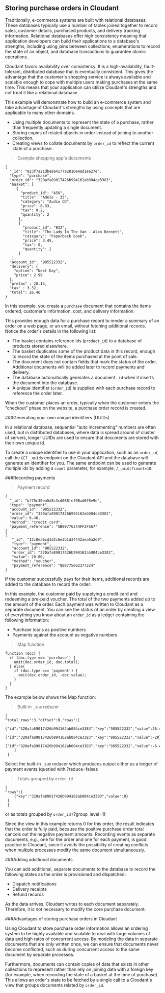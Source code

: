 ## Storing purchase orders in Cloudant

Traditionally, e-commerce systems are built with relational databases. These databases typically use a number of tables joined together to record sales, customer details, purchased products, and delivery tracking information. Relational databases offer high consistency meaning that application developers can build their applications to a database's strengths, including using joins between collections, enumerations to record the state of an object, and database transactions to guarantee atomic operations.

Cloudant favors availability over consistency. It is a high-availability, fault-tolerant, distributed database that is eventually consistent. This gives the advantage that the customer's shopping service is always available and scalable enough to cope with multiple users making purchases at the same time. This means that your application can utilize Cloudant's strengths and not treat it like a relational database.

This example will demonstrate how to build an e-commerce system and take advantage of Cloudant's strengths by using concepts that are applicable to many other domains.

-	Using multiple documents to represent the state of a purchase, rather than frequently updating a single document.
-	Storing copies of related objects in order instead of joining to another collection.
-	Creating views to collate documents by `order_id` to reflect the current state of a purchase.
 
 
> Example shopping app's documents

```
{
  "_id": "023f7a21dbe8a4177a2816e4ad1ea27e",
  "type": "purchase",
  "order_id": "320afa89017426b994162ab004ce3383",
  "basket": [
     {
       "product_id": "A56",
       "title": "Adele - 25",
       "category": "Audio CD",
       "price": 8.33,
       "tax": 0.2,
       "quantity": 2
      },
      {
        "product_id": "B32",
        "title": "The Lady In The Van - Alan Bennett",
        "category": "Paperback book",
        "price": 3.49,
        "tax": 0,
        "quantity": 2
      }
   ],
  "account_id": "985522332",
  "delivery": {
    "option": "Next Day",
    "price": 2.99
  },
  "pretax" : 20.15,
  "tax" : 3.32,
  "total": 26.46
}
```


In this example, you create a `purchase` document that contains the items ordered, customer's information, cost, and delivery information:
<div></div>


This provides enough data for a purchase record to render a summary of an order on a web page, or an email, without fetching additional records. Notice the order's details in the following list:
 
-	The basket contains reference ids (`product_id`) to a database of products stored elsewhere.
-	The basket duplicates some of the product data in this record, enough to record the state of the items purchased at the point of sale.
-	The document does not contain fields that mark the status of the order. Additional documents will be added later to record payments and delivery.
-	The database automatically generates a document `_id` when it inserts the document into the database.
-	A unique identifier (`order_id`) is supplied with each purchase record to reference the order later. 
 
When the customer places an order, typically when the customer enters the "checkout" phase on the website, a purchase order record is created. 

###Generating your own unique identifiers (UUIDs)
 
In a relational database, sequential "auto incrementing" numbers are often used, but in distributed databases, where data is spread around of cluster of servers, longer UUIDs are used to ensure that documents are stored with their own unique id.
 
To create a unique identifier to use in your application, such as an `order_id`, call the `GET _uuids` endpoint on the Cloudant API and the database will generate an identifier for you. The same endpoint can be used to generate multiple ids by adding a `count` parameter, for example, `/_uuids?count=10`.

###Recording payments

> Payment record

```
{
  "_id": "bf70c30ea5d8c3cd088fef98ad678e9e",
  "type": "payment",
  "account_id": "985522332",
  "order_id": "320afa89017426b994162ab004ce3383",
  "value": 6.46,
  "method": "credit card",
  "payment_reference": "AB9977G244FF2F667"
}
{
   "_id": "12c0ea6cd3d2c6e3b1d34442aea6a2d9",
   "type": "payment",
   "account_id": "985522332",
   "order_id": "320afa89017426b994162ab004ce3383",
   "value": 20.00,
   "method": "voucher",
   "payment_reference": "Q88775662377224"
}
```


If the customer successfully pays for their items, additional records are added to the database to record the order:
<div></div>

In this example, the customer paid by supplying a credit card and redeeming a pre-paid voucher. The total of the two payments added up to the amount of the order. Each payment was written to Cloudant as a separate document. You can see the status of an order by creating a view of everything you know about an `order_id` as a ledger containing the following information: 
 
-	Purchase totals as positive numbers
-	Payments against the account as negative numbers

> Map function

```
function (doc) {
  if (doc.type === 'purchase') {
    emit(doc.order_id, doc.total);
  } else{
    if (doc.type === 'payment') {
      emit(doc.order_id, -doc.value);
    }
  }
}

```

The example below shows the Map function: 

<div></div>

> Built-in `_sum` reducer

```
{
"total_rows":3,"offset":0,"rows":[
	{"id":"320afa89017426b994162ab004ce3383","key":"985522332","value":26.46},
	{"id":"320afa89017426b994162ab004ce3383","key":"985522332","value":-20},
	{"id":"320afa89017426b994162ab004ce3383","key":"985522332","value":-6.46}
	]
 }
```

Select the built-in `_sum` reducer which produces output either as a ledger of payment events (queried with ?reduce=false): 
<div></div>

> Totals grouped by `order_id`

```
{
"rows":[
 	{"key":"320afa89017426b994162ab004ce3383","value":0}
 ]
 }
``` 

or as totals grouped by `order_id` (?group_level=1):
<div></div>

Since the view in this example returns 0 for this order, the result indicates that the order is fully paid, because the positive purchase order total cancels out the negative payment amounts. Recording events as separate documents, e.g., one for the order and one for each payment, is good practice in Cloudant, since it avoids the possibility of creating conflicts when multiple processes modify the same document simultaneously.

###Adding additional documents

You can add additional, separate documents to the database to record the following states as the order is provisioned and dispatched:

-	Dispatch notifications
-	Delivery receipts
-	Refund records

As the data arrives, Cloudant writes to each document separately. Therefore, it is not necessary to modify the core purchase document.

###Advantages of storing purchase orders in Cloudant

Using Cloudant to store purchase order information allows an ordering system to be highly available and scalable to deal with large volumes of data and high rates of concurrent access. By modeling the data in separate documents that are only written once, we can ensure that documents never become conflicted, such as during concurrent access to the same document by separate processes.

Furthermore, documents can contain copies of data that exists in other collections to represent rather than rely on joining data with a foreign key (for example, when recording the state of a basket at the time of purchase). This allows an order's state to be fetched by a single call to a Cloudant's view that groups documents related by `order_id`.

